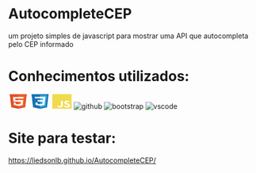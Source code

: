 # AutocompleteCEP
um projeto simples de javascript para mostrar uma API que autocompleta pelo CEP informado

# Conhecimentos utilizados:
<img src="https://raw.githubusercontent.com/devicons/devicon/master/icons/html5/html5-original.svg" alt="HTML" height="30" width="40">
<img src="https://raw.githubusercontent.com/devicons/devicon/master/icons/css3/css3-original.svg" alt="CSS" height="30" width="40">
<img src="https://raw.githubusercontent.com/devicons/devicon/master/icons/javascript/javascript-plain.svg" alt="Javascript" height="30" width="40">
<img src="https://cdn.jsdelivr.net/gh/devicons/devicon/icons/github/github-original.svg" alt="github" height="30" width="40">
<img src="https://cdn.jsdelivr.net/gh/devicons/devicon/icons/bootstrap/bootstrap-original.svg" alt="bootstrap" height="30" width="40">
<img src="https://cdn.jsdelivr.net/gh/devicons/devicon/icons/vscode/vscode-original.svg" alt="vscode" height="30" width="40">

# Site para testar:
https://liedsonlb.github.io/AutocompleteCEP/
